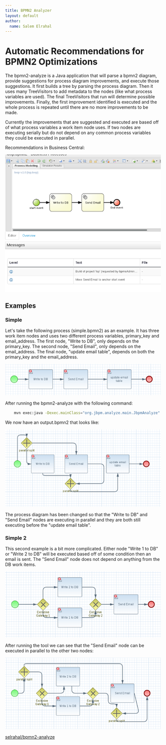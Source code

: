 ```yaml
---
title: BPMN2 Analyzer
layout: default
author:
  name: Salem Elrahal
---
```



# Automatic Recommendations for BPMN2 Optimizations 

The bpmn2-analyze is a Java application that will parse a bpmn2 diagram, provide suggestions for process diagram improvements, and execute those suggestions. It first builds a tree by parsing the process diagram. Then it uses many TreeVisitors to add metadata to the nodes (like what process variables are used). The final TreeVisitors that run will determine possible improvements. Finally, the first improvement identified is executed and the whole process is repeated until there are no more improvements to be made.

 
Currently the improvements that are suggested and executed are based off of what process variables a work item node uses. If two nodes are executing serially but do not depend on any common process variables they could be executed in parallel.


Recommendations in Business Central:

![](img/bc-simple-out.png?raw=true)


## Examples

### Simple

Let's take the following process (simple.bpmn2) as an example. It has three work item nodes and uses two different process variables, primary_key and email_address. The first node, "Write to DB", only depends on the primary_key. The second node, "Send Email", only depends on the email_address. The final node, "update email table", depends on both the primary_key and the email_address.

![](img/simple.png?raw=true)

After running the bpmn2-analyze with the following command:
 
```bash
    mvn exec:java -Dexec.mainClass="org.jbpm.analyze.main.JbpmAnalyze" -Dexec.args="simple.bpmn2 output.bpmn2"  
```

We now have an output.bpmn2 that looks like:

![](img/simple-out.png?raw=true)

The process diagram has been changed so that the "Write to DB" and "Send Email" nodes are executing in parallel and they are both still executing before the "update email table".
 
### Simple 2

This second example is a bit more complicated. Either node "Write 1 to DB" or "Write 2 to DB" will be executed based off of some condition then an email is sent. The "Send Email" node does not depend on anything from the DB work items.

![](img/simple2.png?raw=true)

After running the tool we can see that the "Send Email" node can be executed in parallel to the other two nodes:

![](img/simple2-out.png?raw=true)





[selrahal/bpmn2-analyze](https://github.com/selrahal/bpmn2-analyze)

